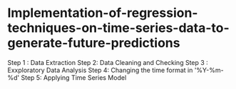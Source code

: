 # Implementation-of-regression-techniques-on-time-series-data-to-generate-future-predictions

Step 1 : Data Extraction
Step 2: Data Cleaning and Checking
Step 3 : Exxploratory Data Analysis
Step 4: Changing the time format in '%Y-%m-%d'
Step 5: Applying Time Series Model
